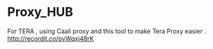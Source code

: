 # Proxy_HUB
For TERA , using Caali proxy and this tool to make Tera Proxy easier .
http://recordit.co/pyWqxj48rK
